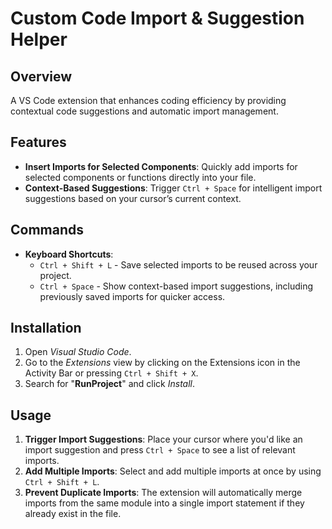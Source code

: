 # Custom Code Import & Suggestion Helper

## Overview

A VS Code extension that enhances coding efficiency by providing contextual code suggestions and automatic import management.

## Features

- **Insert Imports for Selected Components**: Quickly add imports for selected components or functions directly into your file.
- **Context-Based Suggestions**: Trigger `Ctrl + Space` for intelligent import suggestions based on your cursor’s current context.

## Commands

- **Keyboard Shortcuts**:
  - `Ctrl + Shift + L` - Save selected imports to be reused across your project.
  - `Ctrl + Space` - Show context-based import suggestions, including previously saved imports for quicker access.

## Installation

1. Open _Visual Studio Code_.
2. Go to the _Extensions_ view by clicking on the Extensions icon in the Activity Bar or pressing `Ctrl + Shift + X`.
3. Search for "**RunProject**" and click _Install_.

## Usage

1. **Trigger Import Suggestions**: Place your cursor where you'd like an import suggestion and press `Ctrl + Space` to see a list of relevant imports.
2. **Add Multiple Imports**: Select and add multiple imports at once by using `Ctrl + Shift + L`.
3. **Prevent Duplicate Imports**: The extension will automatically merge imports from the same module into a single import statement if they already exist in the file.
